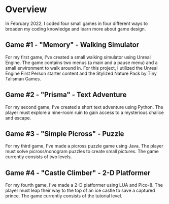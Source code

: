 # Overview
In February 2022, I coded four small games in four different ways to broaden my coding knowledge and learn more about game design.

## Game #1 - "Memory" - Walking Simulator
For my first game, I've created a small walking simulator using Unreal Engine. The game contains two menus (a main and a pause menu) and a small environment to walk around in. For this project, I utilized the Unreal Engine First Person starter content and the Stylized Nature Pack by Tiny Talisman Games. 

## Game #2 - "Prisma" - Text Adventure
For my second game, I've created a short text adventure using Python. The player must explore a nine-room ruin to gain access to a mysterious chalice and escape.

## Game #3 - "Simple Picross" - Puzzle
For my third game, I've made a picross puzzle game using Java. The player must solve picross/nonogram puzzles to create small pictures. The game currently consists of two levels.

## Game #4 - "Castle Climber" - 2-D Platformer
For my fourth game, I've made a 2-D platformer using LUA and Pico-8. The player must leap their way to the top of an ice castle to save a captured prince. The game currently consists of the tutorial level.
